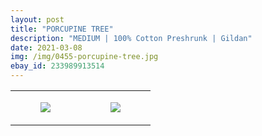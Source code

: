 ```yaml
---
layout: post
title: "PORCUPINE TREE"
description: "MEDIUM | 100% Cotton Preshrunk | Gildan"
date: 2021-03-08
img: /img/0455-porcupine-tree.jpg
ebay_id: 233989913514
---
```




<table style="width:100%;"><tr><td style="vertical-align:top;">
      <figure class="tmblr-full" data-orig-height="2048" data-orig-width="1365" data-orig-src="https://concertshirts.netlify.app/shirts/0455/0455-01.jpg"><img src="https://64.media.tumblr.com/9f731587d24efeec9d73ba69b3b862fd/0c7f9a93ec89f7a0-31/s540x810/8cbe5e877f9ebcbf2f9c2c340a8422926e6f1602.jpg" data-orig-height="2048" data-orig-width="1365" data-orig-src="https://concertshirts.netlify.app/shirts/0455/0455-01.jpg"/></figure></td>
    <td style="vertical-align:top;">
      <figure class="tmblr-full" data-orig-height="2048" data-orig-width="1365" data-orig-src="https://concertshirts.netlify.app/shirts/0455/0455-02.jpg"><img src="https://64.media.tumblr.com/a7caf6fcec27c2b63b4344701fe9259c/0c7f9a93ec89f7a0-86/s540x810/c1adc6a3cae052c63ca116a5e3d1406d41ea845a.jpg" data-orig-height="2048" data-orig-width="1365" data-orig-src="https://concertshirts.netlify.app/shirts/0455/0455-02.jpg"/></figure></td>
  </tr></table>
